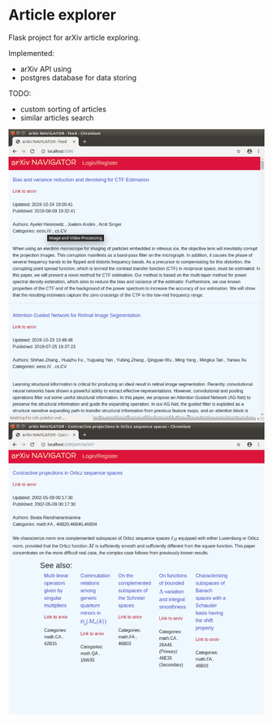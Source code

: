 # Article explorer

Flask project for arXiv article exploring.

Implemented:
- arXiv API using
- postgres database for data storing

TODO:
- custom sorting of articles
- similar articles search

![PIC1 | 928x1056 , 5%](screenshots/pic1.png)
![PIC2 | 928x1056 , 5%](screenshots/pic2.png)